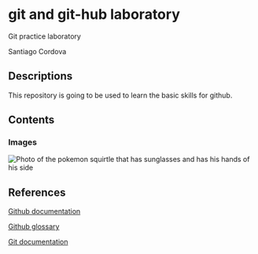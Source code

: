 # git and git-hub laboratory
Git practice laboratory

Santiago Cordova

## Descriptions
This repository is going to be used to learn the basic skills for github.

## Contents

### Images
![Photo of the pokemon squirtle that has sunglasses and has his hands of his side](https://wallpapers.com/images/high/squirtle-sunglasses-cool-pose-gjgzdgdtizy2xynk.png)

## References
[Github documentation](https://docs.github.com/en) 

[Github glossary](https//docs.github.com/en/get-started/learning-about-github/github-glossary)

[Git documentation](https://wallpapers.com/images/high/squirtle-sunglasses-cool-pose-gjgzdgdtizy2xynk.png)

